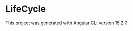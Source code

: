 # LifeCycle

This project was generated with [Angular CLI](https://github.com/angular/angular-cli) version 15.2.7.
